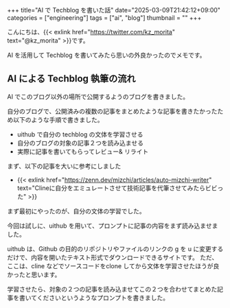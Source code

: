 +++
title="AI で Techblog を書いた話"
date="2025-03-09T21:42:12+09:00"
categories = ["engineering"]
tags = ["ai", "blog"]
thumbnail = ""
+++

こんにちは、{{< exlink href="https://twitter.com/kz_morita" text="@kz_morita" >}}です。

AI を活用して Techblog を書いてみたら思いの外良かったのでメモです。

## AI による Techblog 執筆の流れ

AI でこのブログ以外の場所で公開するようのブログを書きました。

自分のブログで、公開済みの複数の記事をまとめたような記事を書きたかったため以下のような手順で書きました。

- uithub で自分の techblog の文体を学習させる
- 自分のブログの対象の記事２つを読み込ませる
- 実際に記事を書いてもらってレビュー& リライト

まず、以下の記事を大いに参考にしました

- {{< exlink href="https://zenn.dev/mizchi/articles/auto-mizchi-writer" text="Clineに自分をエミュレートさせて技術記事を代筆させてみたらビビった" >}}

まず最初にやったのが、自分の文体の学習でした。

今回は試しに、uithub を用いて、プロンプトに記事の内容をまず読み込ませました。

uithub は、Github の目的のリポジトリやファイルのリンクの g を u に変更するだけで、内容を開いたテキスト形式でダウンロードできるサイトです。
ただ、ここは、cline などでソースコードをclone してから文体を学習させたほうが良かったと思います。

学習させたら、対象の２つの記事を読み込ませてこの２つを合わせてまとめた記事を書いてくださいというようなプロンプトを書きました。

書かれたものに対して、何回かレビューで指摘して納得行くものができました。



大体 6000 ~ 7000 文字くらいの記事を 1時間経たないくらいで仕上げることができたので個人的にはかなり満足しました。

## まとめ

Techblog をAI を活用して書いてみて非常に効率が良いなと思いました。
公開するブログ用じゃなくても、自分の読みやすい文体に公開されているドキュメントなどに変換してキャッチアップの効率化するのも良さそうだなと思います。
次は、リポジトリをクローンして文体を学ばせる方法を試してみます。

